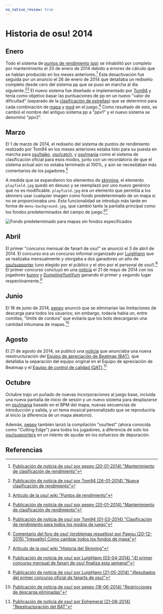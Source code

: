```yaml
---
no_native_review: true
---
```


# Historia de osu! 2014

## Enero

Todo el sistema de [puntos de rendimiento (pp)](/wiki/Performance_points) se inhabilitó por completo por mantenimiento el 20 de enero de 2014 debido a errores de cálculo que se habían producido en los meses anteriores.[^ranking-maintenance] Esta desactivación fue seguida por un anuncio el 26 de enero de 2014 que detallaba un rediseño completo desde cero del sistema pp que se puso en marcha al día siguiente.[^new-perf-ranking][^pp-article] El nuevo sistema fue diseñado e implementado por [Tom94](https://osu.ppy.sh/users/1857058) y tenía como objetivo basar las puntuaciones de pp en un nuevo "valor de dificultad" (separado de la [clasificación de estrellas](/wiki/Beatmap/Star_rating)) que se determinó para cada combinación de [mapa](/wiki/Beatmap) y [mod](/wiki/Gameplay/Game_modifier) ​​en el juego.[^ranking-maintenance] Como resultado de esto, se cambió el nombre del antiguo sistema pp a "ppv1" y el nuevo sistema se denominó "ppv2".

## Marzo

El 1 de marzo de 2014, el rediseño del sistema de puntos de rendimiento realizado por Tom94 en los meses anteriores estaba listo para su puesta en marcha para [osu!taiko](/wiki/Game_mode/osu!taiko), [osu!catch](/wiki/Game_mode/osu!catch), y [osu!mania](/wiki/Game_mode/osu!mania) como el sistema de clasificación oficial para esos modos, junto con un recordatorio de que el sistema actual aún no estaba terminado al 100%, y aún se necesitaban más comentarios de los jugadores.[^all-game-modes]

A medida que se expandieron los elementos de [skinning](/wiki/Skinning), el elemento `playfield.jpg` quedó en desuso y se reemplazó por uno nuevo genérico que no es modificable. `playfield.jpg` era un elemento que permitía a los skinners usar cualquier imagen como fondo predeterminado de un mapa si no se proporcionaba uno. Esta funcionalidad se introdujo más tarde en forma de `menu-background.jpg`, que cambió tanto la pantalla principal como los fondos predeterminados del campo de juego.[^change-background][^skinning]<!--date needed-->

![](img/2014-03_01.jpg "Fondo predeterminado para mapas sin fondos especificados")

## Abril

El primer "concurso mensual de fanart de osu!" se anunció el 3 de abril de 2014. El concurso era un concurso informal organizado por [LuigiHann](https://osu.ppy.sh/users/1079) que se realizaba mensualmente y otorgaba a dos ganadores un año de [osu!supporter](https://osu.ppy.sh/home/support) (uno elegido por el público y el otro por el personal de osu!).[^fanart] El primer concurso concluyó en una [noticia](https://osu.ppy.sh/home/news/2014-05-21-first-official-osu-fanart-contest-results) el 21 de mayo de 2014 con los jugadores [kunny](https://osu.ppy.sh/users/3931585) y [DumplingYumYum](https://osu.ppy.sh/users/1715930) ganando el primer y segundo lugar respectivamente.[^fanart-results]

## Junio

El 18 de junio de 2014, [peppy](https://osu.ppy.sh/users/2) anunció que se eliminarían las limitaciones de descarga para todos los usuarios; sin embargo, todavía había un, entre comillas, "límite de cordura" que evitaría que los bots descargaran una cantidad inhumana de mapas.[^download]

## Agosto

El 21 de agosto de 2014, se publicó una [noticia](https://osu.ppy.sh/home/news/2014-08-21-restructuring-of-the-bat) que anunciaba una nueva reestructuración del [Equipo de apreciación de Beatmap (BAT)](/wiki//Modding/Beatmap_Appreciation_Team), que detallaba la separación del equipo original en el Equipo de apreciación de Beatmap y el [Equipo de control de calidad (QAT)](/wiki//Modding/Quality_Assurance_Team).[^bat]

## Octubre

Octubre trajo un puñado de nuevas incorporaciones al juego base, incluida una nueva pantalla de inicio de sesión y un nuevo sistema para desplazarse en [osu!mania](/wiki/Game_mode/osu!mania) basado en el BPM del mapa, nuevas secuencias de introducción y salida, y un tema musical personalizado que se reproduciría al inicio (a diferencia de un mapa aleatorio).<!--citation needed-->

Además, [peppy](https://osu.ppy.sh/users/2) también lanzó la compilación "osu!test" (ahora conocida como "Cutting Edge") para todos los jugadores, a diferencia de solo los [osu!supporters](https://osu.ppy.sh/home/support) en un intento de ayudar en los esfuerzos de depuración.<!--citation needed-->

## Referencias

[^ranking-maintenance]: [Publicación de noticia de osu! por peppy (20-01-2014) "Mantenimiento de clasificación de rendimiento"](https://osu.ppy.sh/home/news/2014-01-20-performance-ranking-maintenance)
[^new-perf-ranking]: [Publicación de noticia de osu! por Tom94 (26-01-2014) "Nueva clasificación de rendimiento"](https://osu.ppy.sh/home/news/2014-01-26-new-performance-ranking)
[^pp-article]: [Artículo de la osu! wiki "Puntos de rendimiento"](/wiki/Performance_points)
[^all-game-modes]: [Publicación de noticia de osu! por Tom94 (01-03-2014) "Clasificación de rendimiento para todos los modos de juego"](https://osu.ppy.sh/home/news/2014-03-01-performance-ranking-for-all-gamemodes)
[^change-background]: [Comentario del foro de osu! (problemas resueltos) por Pawsu (20-12-2015) "[resuelto] Cómo cambiar todos los fondos de mapa"](https://osu.ppy.sh/community/forums/topics/397827?start=4749640)
[^skinning]: [Artículo de la osu! wiki "Historia del Skinning"](/wiki/Skinning/History)
[^fanart]: [Publicación de noticia de osu! por LuigiHann (03-04-2014) "¡El primer concurso mensual de fanart de osu! finaliza esta semana!"](https://osu.ppy.sh/home/news/2014-04-03-osu-monthly-fanart-contest-1-ends-this-week)
[^fanart-results]: [Publicación de noticia de osu! por LuigiHann (21-05-2014) "¡Resultados del primer concurso oficial de fanarts de osu!"](https://osu.ppy.sh/home/news/2014-05-21-first-official-osu-fanart-contest-results)
[^download]: [Publicación de noticia de osu! por peppy (18-06-2014) "Restricciones de descarga eliminadas"](https://osu.ppy.sh/home/news/2014-06-18-download-restrictions-removed)
[^bat]: [Publicación de noticia de osu! por Ephemeral (21-08-2014) "Reestructuración del BAT"](https://osu.ppy.sh/home/news/2014-08-21-restructuring-of-the-bat)
